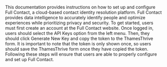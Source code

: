 This documentation provides instructions on how to set up and configure Full Contact, a cloud-based contact identity
resolution platform. Full Contact provides data intelligence to accurately identify people and optimize experiences
while prioritizing privacy and security. To get started, users must first create an account at the Full Contact website.
Once logged in, users should select the API Keys option from the left menu. Then, they should click Generate New Key and
copy the token to the ThamesThrive form. It is important to note that the token is only shown once, so users should save the
ThamesThrive form once they have copied the token. Following these steps will ensure that users are able to properly
configure and set up Full Contact.
